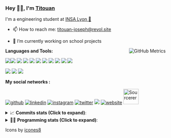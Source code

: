 <!--
**titouan-joseph/titouan-joseph** is a ✨ _special_ ✨ repository because its `README.md` (this file) appears on your GitHub profile.

Here are some ideas to get you started:

- 🔭 I’m currently working on ...
- 🌱 I’m currently learning ...
- 👯 I’m looking to collaborate on ...
- 🤔 I’m looking for help with ...
- 💬 Ask me about ...
- 📫 How to reach me: ...
- 😄 Pronouns: ...
- ⚡ Fun fact: ...
-->

### Hey 👋🏽, I'm [Titouan](https://github.com/Titouan-Joseph) 

I'm a engineering student at  [INSA Lyon 🦏](https://www.insa-lyon.fr/en/)

- 📫 How to reach me: [titouan-joseph@revol.site](mailto:titouan-joseph@revol.site)
- 🔭 I’m currently working on school projects


  <img align="right" alt="GitHub Metrics" src="https://metrics.lecoq.io/titouan-joseph" />

**Languages and Tools:**

[<img src="https://img.icons8.com/color/48/000000/python.png"/>]()[<img src="https://img.icons8.com/color/48/000000/java-coffee-cup-logo.png"/>]() [<img src="https://img.icons8.com/color/48/000000/c-programming.png"/>]() [<img src="https://img.icons8.com/color/48/000000/javascript.png"/>]() [<img src="https://img.icons8.com/color/48/000000/selenium-test-automation.png"/>]() [<img src="https://img.icons8.com/color/48/000000/git.png"/>]() [<img src="https://img.icons8.com/color/48/000000/console.png"/>]() [<img src="https://img.icons8.com/color/48/000000/android-os.png"/>]() [<img src="https://img.icons8.com/color/48/000000/pycharm.png"/>]() [<img src="https://img.icons8.com/color/48/000000/virtualbox.png"/>]() [<img src="https://img.icons8.com/color/48/000000/windows-10.png"/>]()

[<img src="https://img.icons8.com/color/48/000000/linux.png"/>]() [<img src="https://img.icons8.com/color/48/000000/nginx.png"/>]() [<img src="https://img.icons8.com/color/48/000000/raspberry-pi.png"/>]()

**My social networks :**

[<img src='https://img.icons8.com/fluent/48/000000/github.png' alt="github">](https://github.com/titouan-joseph)  [<img src='https://img.icons8.com/color/48/000000/linkedin.png' alt='linkedin'>](https://www.linkedin.com/in/titouan-joseph-revol/)  [<img src='https://img.icons8.com/color/48/000000/instagram-new.png' alt='instagram'>](https://www.instagram.com/tit_re/)  [<img src='https://img.icons8.com/color/48/000000/twitter.png' alt='twitter'>](https://twitter.com/josephrevol) [<img src="https://img.icons8.com/color/48/000000/facebook.png"/>](https://www.facebook.com/titre01) [<img src='https://img.icons8.com/fluent/48/000000/website.png' alt='website'>](https://titouan-joseph.revol.site) [<img src="https://sourcerer.io/icons/logo-sharing.svg" height="48px" alt="Sourcerer">](https://sourcerer.io/titouan-joseph) 

<details>
 <summary>📈 <b>Commits stats (Click to expand)</b>: </summary>
    <a href="https://sourcerer.io/titouan-joseph"><img src="https://img.shields.io/badge/Python-148%20commits-orange.svg" alt=""></a>
    <a href="https://sourcerer.io/titouan-joseph"><img src="https://img.shields.io/badge/Java-27%20commits-orange.svg" alt=""></a>
    <a href="https://sourcerer.io/titouan-joseph"><img src="https://img.shields.io/badge/C-23%20commits-orange.svg" alt=""></a>
    <a href="https://sourcerer.io/titouan-joseph"><img src="https://img.shields.io/badge/JavaScript-18%20commits-orange.svg" alt=""></a>
</details>


<details>
 <summary>👨‍💻 <b>Programming stats (Click to expand)</b>: </summary>
<!--START_SECTION:waka-->
**🐱 My Github Data** 

> 🏆 543 Contributions in the Year 2020
 > 
> 📦 19.0 kB Used in Github's Storage 
 > 
> 🚫 Not Opted to Hire
 > 
> 📜 23 Public Repositories 
 > 
> 🔑 0 Private Repositories  
 > 
**I'm an Early 🐤** 

```text
🌞 Morning    69 commits     ████░░░░░░░░░░░░░░░░░░░░░   16.67% 
🌆 Daytime    165 commits    ██████████░░░░░░░░░░░░░░░   39.86% 
🌃 Evening    138 commits    ████████░░░░░░░░░░░░░░░░░   33.33% 
🌙 Night      42 commits     ██░░░░░░░░░░░░░░░░░░░░░░░   10.14%

```
📅 **I'm Most Productive on Wednesday** 

```text
Monday       60 commits     ███░░░░░░░░░░░░░░░░░░░░░░   14.49% 
Tuesday      65 commits     ████░░░░░░░░░░░░░░░░░░░░░   15.7% 
Wednesday    114 commits    ███████░░░░░░░░░░░░░░░░░░   27.54% 
Thursday     51 commits     ███░░░░░░░░░░░░░░░░░░░░░░   12.32% 
Friday       37 commits     ██░░░░░░░░░░░░░░░░░░░░░░░   8.94% 
Saturday     40 commits     ██░░░░░░░░░░░░░░░░░░░░░░░   9.66% 
Sunday       47 commits     ██░░░░░░░░░░░░░░░░░░░░░░░   11.35%

```


📊 **This Week I Spent My Time On** 

```text
⌚︎ Time Zone: Europe/Paris

💬 Programming Languages: 
YAML                     12 hrs 55 mins      ████████████░░░░░░░░░░░░░   50.81% 
TOML                     2 hrs 50 mins       ██░░░░░░░░░░░░░░░░░░░░░░░   11.16% 
Python                   2 hrs 21 mins       ██░░░░░░░░░░░░░░░░░░░░░░░   9.25% 
JSON                     2 hrs 4 mins        ██░░░░░░░░░░░░░░░░░░░░░░░   8.14% 
Markdown                 1 hr 28 mins        █░░░░░░░░░░░░░░░░░░░░░░░░   5.82%

🔥 Editors: 
VS Code                  19 hrs 17 mins      ███████████████████░░░░░░   75.85% 
PyCharm                  4 hrs 11 mins       ████░░░░░░░░░░░░░░░░░░░░░   16.51% 
WebStorm                 1 hr 56 mins        ██░░░░░░░░░░░░░░░░░░░░░░░   7.64%

🐱‍💻 Projects: 
swarmTest                19 hrs 13 mins      ███████████████████░░░░░░   75.6% 
AutoConfCisco            4 hrs 11 mins       ████░░░░░░░░░░░░░░░░░░░░░   16.51% 
website24maker           1 hr 45 mins        █░░░░░░░░░░░░░░░░░░░░░░░░   6.92% 
Assomaker-frontend       10 mins             ░░░░░░░░░░░░░░░░░░░░░░░░░   0.66% 
Unknown Project          3 mins              ░░░░░░░░░░░░░░░░░░░░░░░░░   0.25%

💻 Operating System: 
Windows                  25 hrs 25 mins      █████████████████████████   100.0%

```

**I Mostly Code in Python** 

```text
Python                   14 repos            ██████████████░░░░░░░░░░░   56.0% 
JavaScript               3 repos             ███░░░░░░░░░░░░░░░░░░░░░░   12.0% 
C                        2 repos             ██░░░░░░░░░░░░░░░░░░░░░░░   8.0% 
Go                       1 repo              █░░░░░░░░░░░░░░░░░░░░░░░░   4.0% 
Haskell                  1 repo              █░░░░░░░░░░░░░░░░░░░░░░░░   4.0%

```



<!--END_SECTION:waka-->

</details>

Icons by [icones8](https://icones8.fr/)